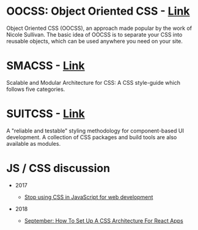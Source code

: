 # OOCSS: Object Oriented CSS - [Link](https://github.com/stubbornella/oocss/wiki)
Object Oriented CSS (OOCSS), an approach made popular by the work of Nicole Sullivan. The basic idea of OOCSS is to separate your CSS into reusable objects, which can be used anywhere you need on your site.

# SMACSS - [Link](http://smacss.com/book/categorizing)
Scalable and Modular Architecture for CSS: A CSS style-guide which follows five categories.

# SUITCSS - [Link](http://suitcss.github.io/)
A "reliable and testable" styling methodology for component-based UI development. A collection of CSS packages and build tools are also available as modules.

# JS / CSS discussion

* 2017
    * [Stop using CSS in JavaScript for web development](https://medium.com/@gajus/stop-using-css-in-javascript-for-web-development-fa32fb873dcc)

* 2018
    * [September: How To Set Up A CSS Architecture For React Apps](https://medium.com/@markmuskardin/intro-to-css-architecture-for-react-apps-da0ec1753c86)
